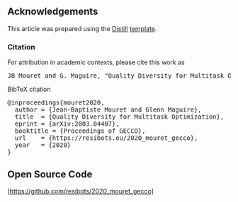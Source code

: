 ## Acknowledgements


This article was prepared using the [Distill](https://distill.pub) [template](https://github.com/distillpub/template). 


<h3 id="citation">Citation</h3>

For attribution in academic contexts, please cite this work as

<pre class="citation short">JB Mouret and G. Maguire, "Quality Diversity for Multitask Optimization", Proc. of GECCO. 2020.</pre>

BibTeX citation

<pre class="citation long">@inproceedings{mouret2020,
  author = {Jean-Baptiste Mouret and Glenn Maguire},
  title  = {Quality Diversity for Multitask Optimization},
  eprint = {arXiv:2003.04407},
  booktitle = {Proceedings of GECCO},
  url    = {https://resibots.eu/2020_mouret_gecco},
  year   = {2020}
}</pre>

## Open Source Code

[https://github.com/resibots/2020_mouret_gecco]
